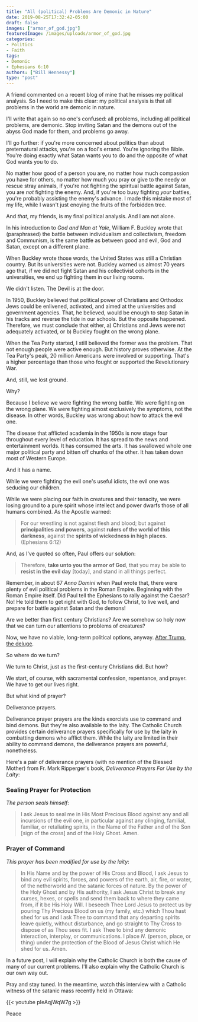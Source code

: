 ```yaml
---
title: "All (political) Problems Are Demonic in Nature"
date: 2019-08-25T17:32:42-05:00
draft: false
images: ["armor_of_god.jpg"]
featuredImage: /images/uploads/armor_of_god.jpg
categories:
- Politics
- Faith
tags:
- Demonic
- Ephesians 6:10
authors: ["Bill Hennessy"]
type: "post"
---
```


A friend commented on a recent blog of mine that he misses my political analysis. So I need to make this clear: my political analysis is that all problems in the world are demonic in nature.

I'll write that again so no one's confused: all problems, including all political problems, are demonic. Stop inviting Satan and the demons out of the abyss God made for them, and problems go away. 

I'll go further: if you're more concerned about politics than about preternatural attacks, you're on a fool's errand. You're ignoring the Bible. You're doing exactly what Satan wants you to do and the opposite of what God wants you to do. 

No matter how good of a person you are, no matter how much compassion you have for others, no matter how much you pray or give to the needy or rescue stray animals, if you're not fighting the spiritual battle against Satan, you are *not* fighting the enemy. And, if you're too busy fighting *your* battles, you're probably assisting the enemy's advance. I made this mistake most of my life, while I wasn't just enoying the fruits of the forbidden tree. 

And *that*, my friends, is my final political analysis. And I am not alone. 

In his introduction to *God and Man at Yale*, William F. Buckley wrote that (paraphrased) the battle between individualism and collectivism, freedom and Communism, is the same battle as between good and evil, God and Satan, except on a different plane.

When Buckley wrote those words, the United States was still a Christian country. But its universities were not. Buckley warned us almost 70 years ago that, if we did not fight Satan and his collectivist cohorts in the universities, we end up fighting them in our living rooms. 

We didn't listen. The Devil is at the door. 

In 1950, Buckley believed that political power of Christians and Orthodox Jews could be enlivened, activated, and aimed at the universities and government agencies. That, he believed, would be enough to stop Satan in his tracks and reverse the tide in our schools. But the opposite happened. Therefore, we must conclude that either, a) Christians and Jews were not adequately activated, or b) Buckley fought on the wrong plane. 

When the Tea Party started, I still believed the former was the problem. That not enough people were active enough. But history proves otherwise. At the Tea Party's peak, 20 million Americans were involved or supporting. That's a higher percentage than those who fought or supported the Revolutionary War. 

And, still, we lost ground. 

Why?

Because I believe we were fighting the wrong battle. We were fighting on the wrong plane. We were fighting almost exclusively the symptoms, not the disease. In other words, Buckley was wrong about how to attack the evil one. 

The disease that afflicted academia in the 1950s is now stage four throughout every level of education. It has spread to the news and entertainment worlds. It has consumed the arts. It has swallowed whole one major political party and bitten off chunks of the other. It has taken down most of Western Europe. 

And it has a name. 

While we were fighting the evil one's useful idiots, the evil one was seducing our children. 

While we were placing our faith in creatures and their tenacity, we were losing ground to a pure spirit whose intellect and power dwarfs those of all humans combined. As the Apostle warned:

> For our wrestling is not against flesh and blood; but against **principalities and powers**, against **rulers of the world of this darkness**, against the **spirits of wickedness in high places**. (Ephesians 6:12)

And, as I've quoted so often, Paul offers our solution:

> Therefore, **take unto you the armor of God**, that you may be able to **resist in the evil day** [today], and stand in all things perfect.

Remember, in about 67 *Anno Domini* when Paul wrote that, there were plenty of evil political problems in the Roman Empire. Beginning with the Roman Empire itself. Did Paul tell the Ephesians to rally against the Caesar? No! He told them to get right with God, to follow Christ, to live well, and prepare for battle against Satan and the demons!  

Are we better than first century Christians? Are we somehow so holy now that we can turn our attentions to problems of creatures? 

Now, we have no viable, long-term political options, anyway. [After Trump, the deluge](https://www.hennessysview.com/post/2019/too-crazy-to-publish/). 

So where do we turn?

We turn to Christ, just as the first-century Christians did. But how? 

We start, of course, with sacramental confession, repentance, and prayer. We have to get our lives right. 

But what kind of prayer? 

Deliverance prayers. 

Deliverance prayer prayers are the kinds exorcists use to command and bind demons. But they're also available to the laity. The Catholic Church provides certain deliverance prayers specifically for use by the laity in combatting demons who afflict them. While the laity are limited in their ability to command demons, the deliverance prayers are powerful, nonetheless. 

Here's a pair of deliverance prayers (with no mention of the Blessed Mother) from Fr. Mark Ripperger's book, *Deliverance Prayers For Use by the Laity*:

### Sealing Prayer for Protection
*The person seals himself*:
> I ask Jesus to seal me in His Most Precious Blood against any and all incursions of the evil one, in particular against any clinging, familial, familiar, or retaliating spirits, in the Name of the Father and of the Son [sign of the cross] and of the Holy Ghost. Amen.

### Prayer of Command

*This prayer has been modified for use by the laity*:

> In His Name and by the power of His Cross and Blood, I ask Jesus to bind any evil spirits, forces, and powers of the earth, air, fire, or water, of the netherworld and the satanic forces of nature. By the power of the Holy Ghost and by His authority, I ask Jesus Christ to break any curses, hexes, or spells and send them back to where they came from, if it be His Holy Will. I beseech Thee Lord Jesus to protect us by pouring Thy Precious Blood on us (my family, etc.) which Thou hast shed for us and I ask Thee to command that any departing spirits leave quietly, without disturbance, and go straight to Thy Cross to dispose of as Thou sees fit. I ask Thee to bind any demonic interaction, interplay, or communications. I place *N.* (person, place, or thing) under the protection of the Blood of Jesus Christ which He shed for us. Amen.

In a future post, I will explain why the Catholic Church is both the cause of many of our current problems. I'll also explain why the Catholic Church is our own way out.

Pray and stay tuned. In the meantime, watch this interview with a Catholic witness of the satanic mass recently held in Ottawa:

{{< youtube pIeAqjWqW7g >}}

Peace

<!--stackedit_data:
eyJoaXN0b3J5IjpbLTEzODI2NDY1N119
-->